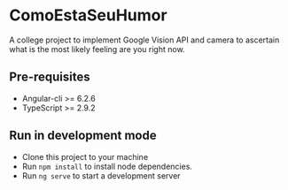 # ComoEstaSeuHumor
A college project to implement Google Vision API and camera to ascertain what is the most likely feeling are you right now.
   
## Pre-requisites
  - Angular-cli >= 6.2.6
  - TypeScript >= 2.9.2

## Run in development mode
  - Clone this project to your machine 
  - Run `npm install` to install node dependencies.
  - Run `ng serve` to start a development server
